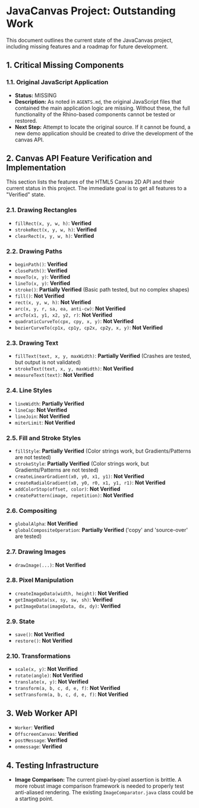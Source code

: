 # JavaCanvas Project: Outstanding Work

This document outlines the current state of the JavaCanvas project, including missing features and a roadmap for future development.

## 1. Critical Missing Components

### 1.1. Original JavaScript Application
- **Status:** MISSING
- **Description:** As noted in `AGENTS.md`, the original JavaScript files that contained the main application logic are missing. Without these, the full functionality of the Rhino-based components cannot be tested or restored.
- **Next Step:** Attempt to locate the original source. If it cannot be found, a new demo application should be created to drive the development of the canvas API.

## 2. Canvas API Feature Verification and Implementation

This section lists the features of the HTML5 Canvas 2D API and their current status in this project. The immediate goal is to get all features to a "Verified" state.

### 2.1. Drawing Rectangles
- `fillRect(x, y, w, h)`: **Verified**
- `strokeRect(x, y, w, h)`: **Verified**
- `clearRect(x, y, w, h)`: **Verified**

### 2.2. Drawing Paths
- `beginPath()`: **Verified**
- `closePath()`: **Verified**
- `moveTo(x, y)`: **Verified**
- `lineTo(x, y)`: **Verified**
- `stroke()`: **Partially Verified** (Basic path tested, but no complex shapes)
- `fill()`: **Not Verified**
- `rect(x, y, w, h)`: **Not Verified**
- `arc(x, y, r, sa, ea, anti-cw)`: **Not Verified**
- `arcTo(x1, y1, x2, y2, r)`: **Not Verified**
- `quadraticCurveTo(cpx, cpy, x, y)`: **Not Verified**
- `bezierCurveTo(cp1x, cp1y, cp2x, cp2y, x, y)`: **Not Verified**

### 2.3. Drawing Text
- `fillText(text, x, y, maxWidth)`: **Partially Verified** (Crashes are tested, but output is not validated)
- `strokeText(text, x, y, maxWidth)`: **Not Verified**
- `measureText(text)`: **Not Verified**

### 2.4. Line Styles
- `lineWidth`: **Partially Verified**
- `lineCap`: **Not Verified**
- `lineJoin`: **Not Verified**
- `miterLimit`: **Not Verified**

### 2.5. Fill and Stroke Styles
- `fillStyle`: **Partially Verified** (Color strings work, but Gradients/Patterns are not tested)
- `strokeStyle`: **Partially Verified** (Color strings work, but Gradients/Patterns are not tested)
- `createLinearGradient(x0, y0, x1, y1)`: **Not Verified**
- `createRadialGradient(x0, y0, r0, x1, y1, r1)`: **Not Verified**
- `addColorStop(offset, color)`: **Not Verified**
- `createPattern(image, repetition)`: **Not Verified**

### 2.6. Compositing
- `globalAlpha`: **Not Verified**
- `globalCompositeOperation`: **Partially Verified** ('copy' and 'source-over' are tested)

### 2.7. Drawing Images
- `drawImage(...)`: **Not Verified**

### 2.8. Pixel Manipulation
- `createImageData(width, height)`: **Not Verified**
- `getImageData(sx, sy, sw, sh)`: **Verified**
- `putImageData(imageData, dx, dy)`: **Verified**

### 2.9. State
- `save()`: **Not Verified**
- `restore()`: **Not Verified**

### 2.10. Transformations
- `scale(x, y)`: **Not Verified**
- `rotate(angle)`: **Not Verified**
- `translate(x, y)`: **Not Verified**
- `transform(a, b, c, d, e, f)`: **Not Verified**
- `setTransform(a, b, c, d, e, f)`: **Not Verified**

## 3. Web Worker API
- `Worker`: **Verified**
- `OffscreenCanvas`: **Verified**
- `postMessage`: **Verified**
- `onmessage`: **Verified**

## 4. Testing Infrastructure

- **Image Comparison:** The current pixel-by-pixel assertion is brittle. A more robust image comparison framework is needed to properly test anti-aliased rendering. The existing `ImageComparator.java` class could be a starting point.
